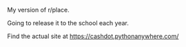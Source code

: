 My version of r/place.

Going to release it to the school each year.

Find the actual site at https://cashdot.pythonanywhere.com/
